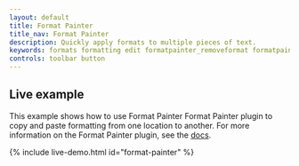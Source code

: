 ```yaml
---
layout: default
title: Format Painter
title_nav: Format Painter
description: Quickly apply formats to multiple pieces of text.
keywords: formats formatting edit formatpainter_removeformat formatpainter_tableformats formatpainter_blacklisted_formats format painter configuration
controls: toolbar button
---
```



## Live example

This example shows how to use Format Painter Format Painter plugin to copy and paste formatting from one location to another. For more information on the Format Painter plugin, see the [docs]({{site.baseurl}}/plugins/formatpainter/).

{% include live-demo.html id="format-painter" %}